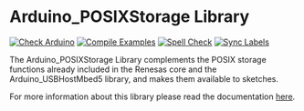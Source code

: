 # Arduino_POSIXStorage Library

[![Check Arduino](https://github.com/arduino-libraries/Arduino_POSIXStorage/actions/workflows/check-arduino.yml/badge.svg)](https://github.com/arduino-libraries/Arduino_POSIXStorage/actions/workflows/check-arduino.yml) [![Compile Examples](https://github.com/arduino-libraries/Arduino_POSIXStorage/actions/workflows/compile-examples.yml/badge.svg)](https://github.com/arduino-libraries/Arduino_POSIXStorage/actions/workflows/compile-examples.yml) [![Spell Check](https://github.com/arduino-libraries/Arduino_POSIXStorage/actions/workflows/spell-check.yml/badge.svg)](https://github.com/arduino-libraries/Arduino_POSIXStorage/actions/workflows/spell-check.yml) [![Sync Labels](https://github.com/arduino-libraries/Arduino_POSIXStorage/actions/workflows/sync-labels.yml/badge.svg)](https://github.com/arduino-libraries/Arduino_POSIXStorage/actions/workflows/sync-labels.yml)

The Arduino_POSIXStorage Library complements the POSIX storage functions already included in the Renesas core and the Arduino_USBHostMbed5 library, and makes them available to sketches.

For more information about this library please read the documentation [here](./docs/).
